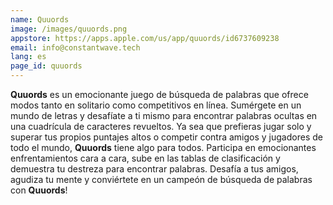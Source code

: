 ```yaml
---
name: Quuords
image: /images/quuords.png
appstore: https://apps.apple.com/us/app/quuords/id6737609238
email: info@constantwave.tech
lang: es
page_id: quuords
---
```

**Quuords** es un emocionante juego de búsqueda de palabras que ofrece modos tanto en solitario como competitivos en línea. Sumérgete en un mundo de letras y desafíate a ti mismo para encontrar palabras ocultas en una cuadrícula de caracteres revueltos. Ya sea que prefieras jugar solo y superar tus propios puntajes altos o competir contra amigos y jugadores de todo el mundo, **Quuords** tiene algo para todos. Participa en emocionantes enfrentamientos cara a cara, sube en las tablas de clasificación y demuestra tu destreza para encontrar palabras. Desafía a tus amigos, agudiza tu mente y conviértete en un campeón de búsqueda de palabras con **Quuords**!
